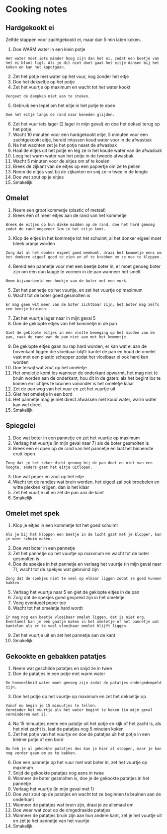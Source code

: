 # Cooking notes

## Hardgekookt ei

Zelfde stappen voor zachtgekookt ei, maar dan 5 min laten koken.

1. Doe WARM water in een klein potje

```
Het water moet iets minder hoog zijn dan het ei, zodat een beetje van het ei bloot ligt. Als je dit niet doet gaat het eitje dansen bij het koken en kan het kapotgaan.
```

2. Zet het potje met water op het vuur, nog zonder het eitje
3. Doe het dekseltje op het potje
4. Zet het vuurtje op maximum en wacht tot het water kookt

```
Vergeet de dampkap niet aan te steken.
```

5. Gebruik een lepel om het eitje in het potje te doen

```
Doe het eitje langs de rand naar beneden glijden.
```

6. Zet het vuur iets lager (2 lager in mijn geval) en doe het deksel terug op het potje
7. Wacht 10 minuten voor een hardgekookt eitje, 5 minuten voor een zachtgekookt eitje, bereid intussen koud water voor in de afwasbak
8. Na het wachten zet je het potje naast de afwasbak
9. Haal de eitjes uit het potje en leg ze in het koude water van de afwasbak
10. Leeg het warm water van het potje in de tweede afwasbak
11. Wacht 5 minuten voor de eitjes om af te koelen
12. Breek de zijkant van de eitjes op een papiertje om ze te pellen
13. Neem de eitjes vast bij de zijkanten en snij ze in twee in de lengte
14. Doe wat zout op je eitjes
15. Smakelijk

## Omelet

1. Neem een groot kommetje (plastic of metaal)
2. Breek één of meer eitjes aan de rand van het kommetje

```
Breek de eitjes op hun dikke midden op de rand, doe het hard genoeg zodat de rand ongeveer 1cm in het eitje komt.
```

3. Klop de eitjes in het kommetje tot het schuimt, al het donker eigeel moet bleek oranje worden

```
Zorg dat al het donker eigeel goed meekomt, draai het kommetje eens om het donkere eigeel goed te zien en af te krabben om ze mee te kloppen.
```

4. Bereid een pannetje voor met een beetje boter in, er moet genoeg boter zijn om een dun laagje te vormen in de pan wanneer het smelt

```
Neem bijvoorbeeld een hoekje van de boter met een vork.
```

5. Zet het pannetje op het vuurtje, en zet het vuurtje op maximum
6. Wacht tot de boter goed gesmolten is

```
Er mag geen wit meer van de boter zichtbaar zijn, het boter mag zelfs een beetje bruinen.
```

7. Zet het vuurtje lager naar in mijn geval 5
8. Doe de geklopte eitjes van het kommetje in de pan

```
Giet de geklopte eitjes in een vlotte beweging op het midden van de pan, raak de rand van de pan niet aan met het kommetje.
```

9. De geklopte eitjes gaan nu rap hard worden, er kan wat ei aan de bovenkant liggen die vloeibaar blijft: kantel de pan en houd de omelet vast met een plastic schepper zodat het vloeibaar ei ook hard kan worden
10. Doe terwijl wat zout op het omeletje
11. Het omeletje komt los wanneer de onderkant opwarmt, het mag niet té bruin worden aan de onderkant, hou dit in de gaten: als het begint los te komen en lichtjes te bruinen vanonder is het omeletje klaar
12. Zet de pan weg van het vuur en zet het vuurtje uit
13. Giet het omeletje in een bord
14. Het pannetje mag je niet direct afwassen met koud water, warm water kan wel direct
15. Smakelijk

## Spiegelei

1. Doe wat boter in een pannetje en zet het vuurtje op maximum
2. Verlaag het vuurtje (in mijn geval naar 7) als de boter gesmolten is
3. Breek een ei open op de rand van het pannetje en laat het binnenste eruit lopen

```
Zorg dat je het zeker dicht genoeg bij de pan doet en niet van een hoogte, anders gaat het eitje uitlopen.
```

3. Doe wat peper en zout op het eitje
4. Wacht tot de randjes wat bruin worden, het eigeel zal ook broebelen en witte plekken krijgen, dan is het klaar
5. Zet het vuurtje uit en zet de pan aan de kant
6. Smakelijk

## Omelet met spek

1. Klop je eitjes in een kommetje tot het goed schuimt

```
Als je bij het kloppen een beetje in de lucht gaat met je klopper, kan je meer schuim maken.
```

2. Doe wat boter in een pannetje
3. Zet het pannetje op het vuurtje op maximum en wacht tot de boter gesmolten is
4. Doe de spekjes in het pannetje en verlaag het vuurtje (in mijn geval naar 7), wacht tot de spekjes wat gebruind zijn

```
Zorg dat de spekjes niet te veel op elkaar liggen zodat ze goed kunnen bakken.
```

5. Verlaag het vuurtje naar 5 en giet de geklopte eitjes in de pan
6. Zorg dat de spekjes goed gespreid zijn in het omeletje
7. Voeg eventueel peper toe
8. Wacht tot het omeletje hard wordt

```
Er mag nog een beetje vloeibaar omelet liggen, dat is niet erg. Eventueel kan je een gaatje maken in het omeletje of het pannetje wat kantelen als er te veel vloeibaar omelet blijft liggen.
```

9. Zet het vuurtje uit en zet het pannetje aan de kant
10. Smakelijk

## Gekookte en gebakken patatjes

1. Neem wat geschilde patatjes en snijd ze in twee
2. Doe de patatjes in een potje met warm water

```
De hoeveelheid water moet genoeg zijn zodat de patatjes ondergedompeld zijn.
```

3. Doe het potje op het vuurtje op maximum en zet het dekseltje op

```
Vanaf nu begin je 15 minuutjes te tellen.
Verminder het vuurtje als het water begint te koken (in mijn geval verminderen met 2).
```

4. Na 15 minuutjes neem een patatje uit het potje en kijk of het zacht is, als het niet zacht is, laat de patatjes nog 5 minuten koken
5. Zet het potje van het vuurtje en doe de patatjes uit het potje in een kleiner potje of een bord

```
Nu heb je al gekookte patatjes dus kan je hier al stoppen, maar je kan nog verder gaan om ze te bakken.
```

6. Doe een pannetje op het vuur met wat boter in, zet het vuurtje op maximum
7. Snijd de gekookte patatjes nog eens in twee
8. Wanneer de boter gesmolten is, doe je de gekookte patatjes in het pannetje
9. Verlaag het vuurtje (in mijn geval met 1)
10. Doe wat zout op de patatjes en wacht tot ze beginnen te bruinen aan de onderkant
11. Wanneer de patatjes wat bruin zijn, draai je ze allemaal om
12. Doe weer wat zout op de omgedraaide patatjes
13. Wanneer de patatjes bruin zijn aan hun andere kant, zet je het vuurtje uit en zet je het pannetje van het vuurtje
14. Smakelijk
